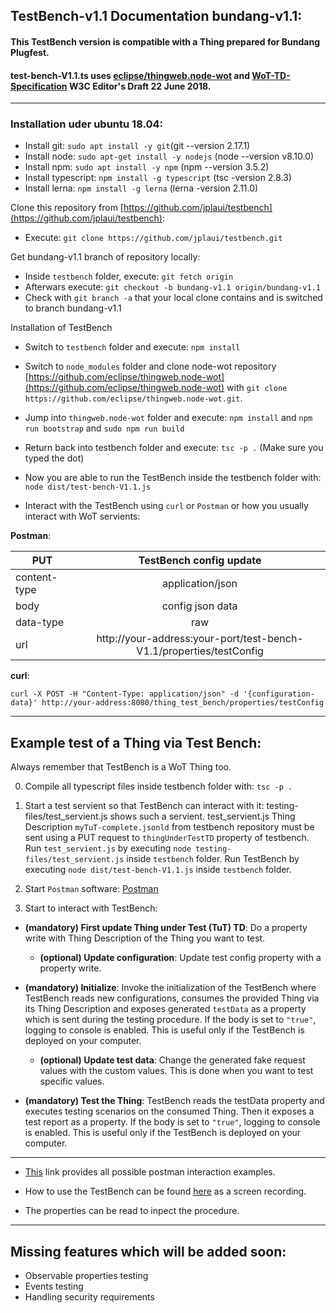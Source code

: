 ## TestBench-v1.1 Documentation bundang-v1.1:

#### This TestBench version is compatible with a Thing prepared for Bundang Plugfest.

#### test-bench-V1.1.ts uses [eclipse/thingweb.node-wot](https://github.com/eclipse/thingweb.node-wot) and [WoT-TD-Specification](https://w3c.github.io/wot-thing-description/) W3C Editor's Draft 22 June 2018.
___

### Installation uder ubuntu 18.04:

- Install git: `sudo apt install -y git`(git --version 2.17.1)
- Install node: `sudo apt-get install -y nodejs` (node --version v8.10.0)
- Install npm: `sudo apt install -y npm` (npm --version 3.5.2)
- Install typescript: `npm install -g typescript` (tsc -version 2.8.3)
- Install lerna: `npm install -g lerna` (lerna -version 2.11.0)

Clone this repository from [https://github.com/jplaui/testbench](https://github.com/jplaui/testbench): 

- Execute: `git clone https://github.com/jplaui/testbench.git`

Get bundang-v1.1 branch of repository locally:

- Inside `testbench` folder, execute: `git fetch origin`
- Afterwars execute: `git checkout -b bundang-v1.1 origin/bundang-v1.1`
- Check with `git branch -a` that your local clone contains and is switched to branch bundang-v1.1

Installation of TestBench 

- Switch to `testbench` folder and execute: `npm install`
- Switch to `node_modules` folder and clone node-wot repository [https://github.com/eclipse/thingweb.node-wot](https://github.com/eclipse/thingweb.node-wot) with `git clone https://github.com/eclipse/thingweb.node-wot.git`.
- Jump into `thingweb.node-wot` folder and execute: `npm install` and `npm run bootstrap` and `sudo npm run build`

- Return back into testbench folder and execute: `tsc -p .` (Make sure you typed the dot)
- Now you are able to run the TestBench inside the testbench folder with: `node dist/test-bench-V1.1.js`
- Interact with the TestBench using `curl` or `Postman` or how you usually interact with WoT servients:

**Postman**:

| **PUT** | TestBench config update |
| ------------- |:-------------:|
| content-type      | application/json | 
| body      |  config json data   | 
| data-type | raw |
| url | http://your-address:your-port/test-bench-V1.1/properties/testConfig | 

**curl**:

`curl -X POST -H "Content-Type: application/json" -d '{configuration-data}' http://your-address:8080/thing_test_bench/properties/testConfig`

___

## Example test of a Thing via Test Bench:

Always remember that TestBench is a WoT Thing too.

0. Compile all typescript files inside testbench folder with: `tsc -p .`

1. Start a test servient so that TestBench can interact with it: testing-files/test_servient.js shows such a servient. test_servient.js Thing Description `myTuT-complete.jsonld` from testbench repository must be sent using a PUT request to `thingUnderTestTD` property of testbench. Run `test_servient.js` by executing `node testing-files/test_servient.js` inside `testbench` folder. Run TestBench by executing `node dist/test-bench-V1.1.js` inside `testbench` folder.

2. Start `Postman` software: [Postman](https://www.getpostman.com/)

3. Start to interact with TestBench:

- **(mandatory) First update Thing under Test (TuT) TD**: Do a property write with Thing Description of the Thing you want to test.

  - **(optional) Update configuration**: Update test config property with a property write.

- **(mandatory) Initialize**: Invoke the initialization of the TestBench where TestBench reads new configurations, consumes the provided Thing via its Thing Description and exposes generated `testData` as a property which is sent during the testing procedure. If the body is set to `"true"`, logging to console is enabled. This is useful only if the TestBench is deployed on your computer.

	- **(optional) Update test data**: Change the generated fake request values with the custom values. This is done when you want to test specific values.

- **(mandatory) Test the Thing**: TestBench reads the testData property and executes testing scenarios on the consumed Thing. Then it exposes a test report as a property. If the body is set to `"true"`, logging to console is enabled. This is useful only if the TestBench is deployed on your computer.

***

- [This](https://documenter.getpostman.com/view/4378601/RWEmHGBq) link provides all possible postman interaction examples.

- How to use the TestBench can be found [here](https://youtu.be/BDMbXZ2O7KI) as a screen recording.

- The properties can be read to inpect the procedure.

***

## Missing features which will be added soon:

- Observable properties testing
- Events testing
- Handling security requirements

